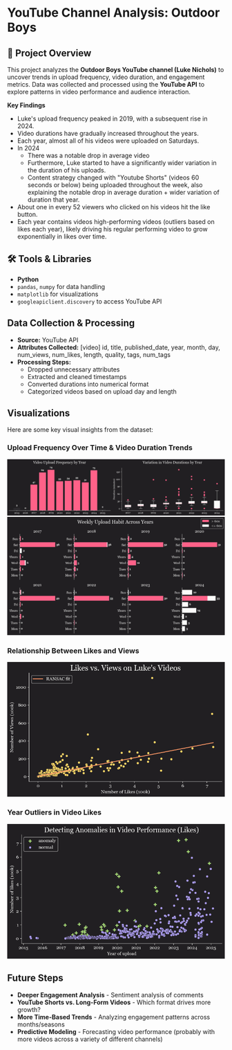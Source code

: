 

# **YouTube Channel Analysis: Outdoor Boys**  

## **📌 Project Overview**  
This project analyzes the **Outdoor Boys YouTube channel (Luke Nichols)** to uncover trends in upload frequency, video duration, and engagement metrics. Data was collected and processed using the **YouTube API** to explore patterns in video performance and audience interaction.  

**Key Findings**
- Luke's upload frequency peaked in 2019, with a subsequent rise in 2024.
- Video durations have gradually increased throughout the years.
- Each year, almost all of his videos were uploaded on Saturdays.
- In 2024
    - There was a notable drop in average video
    - Furthermore, Luke started to have a significantly wider variation in the duration of his uploads.
    - Content strategy changed with "Youtube Shorts" (videos 60 seconds or below) being uploaded throughout the week, also explaining the notable drop in average duration + wider variation of duration that year.
- About one in every 52 viewers who clicked on his videos hit the like button.
- Each year contains videos high-performing videos (outliers based on likes each year), likely driving his regular performing video to grow exponentially in likes over time.

## **🛠️ Tools & Libraries**  
- **Python**  
- `pandas`, `numpy` for data handling  
- `matplotlib` for visualizations  
- `googleapiclient.discovery` to access YouTube API

## **Data Collection & Processing**  
- **Source:** YouTube API  
- **Attributes Collected:** [video]  id, title, published_date, year, month, day, num_views,
       num_likes, length, quality, tags, num_tags  
- **Processing Steps:**
  - Dropped unnecessary attributes
  - Extracted and cleaned timestamps  
  - Converted durations into numerical format  
  - Categorized videos based on upload day and length

## **Visualizations**  
Here are some key visual insights from the dataset:  

### **Upload Frequency Over Time & Video Duration Trends**  
![Upload Frequency Over Time & Video Duration Trends](graphs/frequency_duration.png)  
![Upload Frequency Over Time & Video Duration Trends](graphs/weekly_upload.png)  

### **Relationship Between Likes and Views**  
![Engagement vs. Video Length](graphs/likes_views.png)  

### **Year Outliers in Video Likes**  
![Outlier Highlighted](graphs/anomalies.png)  

## **Future Steps**  
- **Deeper Engagement Analysis** - Sentiment analysis of comments  
- **YouTube Shorts vs. Long-Form Videos** - Which format drives more growth?  
- **More Time-Based Trends** - Analyzing engagement patterns across months/seasons  
- **Predictive Modeling** - Forecasting video performance (probably with more videos across a variety of different channels)